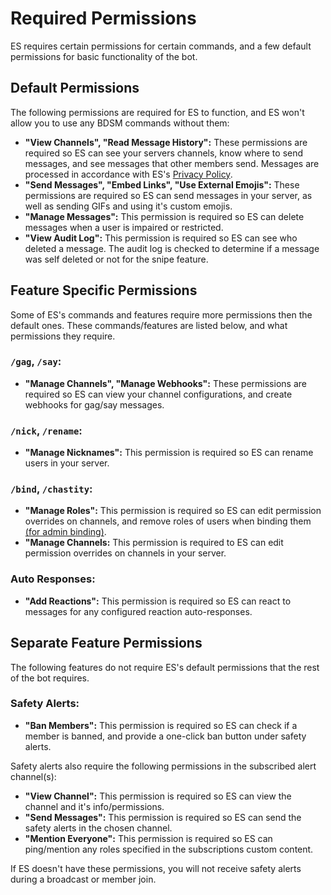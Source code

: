 # Required Permissions
ES requires certain permissions for certain commands, and a few default permissions for basic functionality of the bot.


## Default Permissions
The following permissions are required for ES to function, and ES won't allow you to use any BDSM commands without them:

- **"View Channels", "Read Message History":**
These permissions are required so ES can see your servers channels, know where to send messages, and see messages that other members send.
Messages are processed in accordance with ES's [Privacy Policy](/legal/privacy).
- **"Send Messages", "Embed Links", "Use External Emojis":**
These permissions are required so ES can send messages in your server, as well as sending GIFs and using it's custom emojis.
- **"Manage Messages":** This permission is required so ES can delete messages when a user is impaired or restricted.
- **"View Audit Log":** This permission is required so ES can see who deleted a message.
The audit log is checked to determine if a message was self deleted or not for the snipe feature.


## Feature Specific Permissions
Some of ES's commands and features require more permissions then the default ones.
These commands/features are listed below, and what permissions they require.

### `/gag`, `/say`:
- **"Manage Channels", "Manage Webhooks":**
These permissions are required so ES can view your channel configurations, and create webhooks for gag/say messages.

### `/nick`, `/rename`:
- **"Manage Nicknames":** This permission is required so ES can rename users in your server.

### `/bind`, `/chastity`:
- **"Manage Roles":** This permission is required so ES can edit permission overrides on channels,
and remove roles of users when binding them [(for admin binding)](/server/general#toggling-admin-binding).
- **"Manage Channels:** This permission is required to ES can edit permission overrides on channels in your server.

### Auto Responses:
- **"Add Reactions":** This permission is required so ES can react to messages for any configured reaction auto-responses.


## Separate Feature Permissions
The following features do not require ES's default permissions that the rest of the bot requires.

### Safety Alerts:
- **"Ban Members":** This permission is required so ES can check if a member is banned, and provide a one-click ban button under safety alerts.

Safety alerts also require the following permissions in the subscribed alert channel(s):

- **"View Channel":** This permission is required so ES can view the channel and it's info/permissions.
- **"Send Messages":** This permission is required so ES can send the safety alerts in the chosen channel.
- **"Mention Everyone":** This permission is required so ES can ping/mention any roles specified in the subscriptions custom content.

If ES doesn't have these permissions, you will not receive safety alerts during a broadcast or member join.